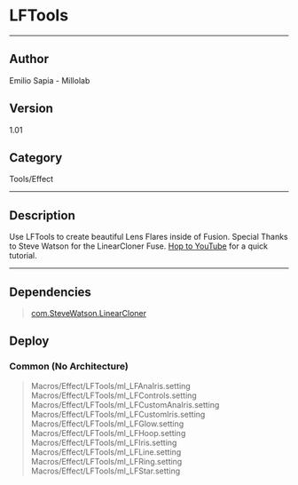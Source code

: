 # LFTools
___

## Author
Emilio Sapia - Millolab

## Version
1.01

## Category
Tools/Effect

___

## Description
<p>Use LFTools to create beautiful Lens Flares inside of Fusion. Special Thanks to Steve Watson for the LinearCloner Fuse. <a href="https://www.youtube.com/watch?v=7j7aaYboh_E">Hop to YouTube</a> for a quick tutorial.</p>

___

## Dependencies

> [com.SteveWatson.LinearCloner](com.SteveWatson.LinearCloner.md)  
## Deploy

### Common (No Architecture)

> Macros/Effect/LFTools/ml_LFAnaIris.setting  
> Macros/Effect/LFTools/ml_LFControls.setting  
> Macros/Effect/LFTools/ml_LFCustomAnaIris.setting  
> Macros/Effect/LFTools/ml_LFCustomIris.setting  
> Macros/Effect/LFTools/ml_LFGlow.setting  
> Macros/Effect/LFTools/ml_LFHoop.setting  
> Macros/Effect/LFTools/ml_LFIris.setting  
> Macros/Effect/LFTools/ml_LFLine.setting  
> Macros/Effect/LFTools/ml_LFRing.setting  
> Macros/Effect/LFTools/ml_LFStar.setting  
